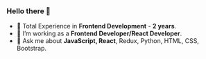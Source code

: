  ###    Hello there 👋

- 🔭 Total Experience in <b>Frontend Development</b> - <b>2 years</b>.
- 🔭 I’m working as a <b>Frontend Developer/React Developer</b>.
- 💬 Ask me about <b>JavaScript, React</b>, Redux, Python, HTML, CSS, Bootstrap.
